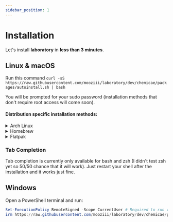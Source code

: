 ```yaml
---
sidebar_position: 1
---
```


# Installation

Let's install **laboratory** in **less than 3 minutes**.

## Linux & macOS

Run this command `curl -sS https://raw.githubusercontent.com/mooziii/laboratory/dev/chemicae/packages/autoinstall.sh | bash`

You will be prompted for your sudo password (installation methods that don't require root access will come soon).

#### Distribution specific installation methods:
<details>
    <summary>Arch Linux</summary>

*soon*
</details>

<details>
    <summary>Homebrew</summary>

*soon*
</details>

<details>
    <summary>Flatpak</summary>

*soon*
</details>


### Tab Completion

Tab completion is currently only available for bash and zsh (I didn't test zsh yet so 50/50 chance that it will work).
Just restart your shell after the installation and it works just fine.

## Windows

Open a PowerShell terminal and run:
```powershell
Set-ExecutionPolicy RemoteSigned -Scope CurrentUser # Required to run remote scripts
irm https://raw.githubusercontent.com/mooziii/laboratory/dev/chemicae/packages/install-windows.ps1 | iex
```
